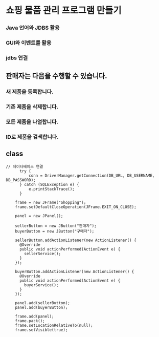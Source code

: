 쇼핑 물품 관리 프로그램 만들기
=============
### Java 언어와 JDBS 활용
### GUI와 이벤트를 활용
### jdbs 연결

## 판매자는 다음을 수행할 수 있습니다.
### 새 제품을 등록합니다.
### 기존 제품을 삭제합니다.
### 모든 제품을 나열합니다.
### ID로 제품을 검색합니다.

## class
```
// 데이터베이스 연결
	  try {
          conn = DriverManager.getConnection(DB_URL, DB_USERNAME, DB_PASSWORD);
      } catch (SQLException e) {
          e.printStackTrace();
      }
	  
    frame = new JFrame("Shopping");
    frame.setDefaultCloseOperation(JFrame.EXIT_ON_CLOSE);

    panel = new JPanel();
    
    sellerButton = new JButton("판매자");
    buyerButton = new JButton("구매자");

    sellerButton.addActionListener(new ActionListener() {
      @Override
      public void actionPerformed(ActionEvent e) {
        sellerService();
      }
    });

    buyerButton.addActionListener(new ActionListener() {
      @Override
      public void actionPerformed(ActionEvent e) {
        buyerService();
      }
    });

    panel.add(sellerButton);
    panel.add(buyerButton);

    frame.add(panel);
    frame.pack();
    frame.setLocationRelativeTo(null);
    frame.setVisible(true);
```
